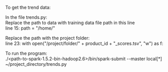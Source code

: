 To get the trend data:  


In the file trends.py:  
Replace the path to data with training data file path in this line   
line 15: path = "/home/<path-to-data>"  

Replace the path with the project folder:  
line 23: with open("/project/folder/" + product_id + "_scores.tsv", "w") as f:  

To run the program:  
./<path-to-spark-1.5.2-bin-hadoop2.6>/bin/spark-submit --master local[*] ~/project_directory/trends.py  
